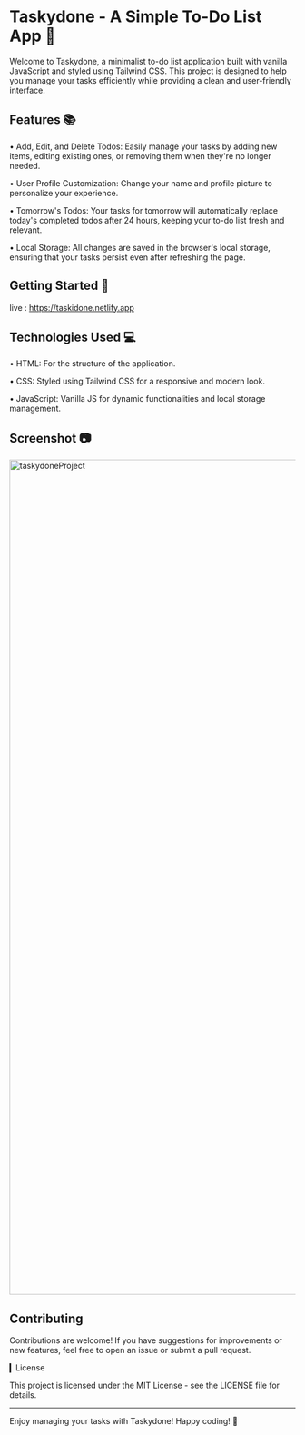 
# Taskydone - A Simple To-Do List App 📝 #

Welcome to Taskydone, a minimalist to-do list application built with vanilla JavaScript and styled using Tailwind CSS. This project is designed to help you manage your tasks efficiently while providing a clean and user-friendly interface.

## Features 📚

• Add, Edit, and Delete Todos: Easily manage your tasks by adding new items, editing existing ones, or removing them when they're no longer needed.

• User Profile Customization: Change your name and profile picture to personalize your experience.

• Tomorrow's Todos: Your tasks for tomorrow will automatically replace today's completed todos after 24 hours, keeping your to-do list fresh and relevant.

• Local Storage: All changes are saved in the browser's local storage, ensuring that your tasks persist even after refreshing the page.

## Getting Started 🔗

live : https://taskidone.netlify.app

## Technologies Used 💻

• HTML: For the structure of the application.

• CSS: Styled using Tailwind CSS for a responsive and modern look.

• JavaScript: Vanilla JS for dynamic functionalities and local storage management.

## Screenshot 📷

<img width="1470" alt="taskydoneProject" src="https://github.com/user-attachments/assets/97f03668-2988-40a8-b1ed-826eae5144d8" />

## Contributing 

Contributions are welcome! If you have suggestions for improvements or new features, feel free to open an issue or submit a pull request.

▎License

This project is licensed under the MIT License - see the LICENSE file for details.

---

Enjoy managing your tasks with Taskydone! Happy coding! 🚀
